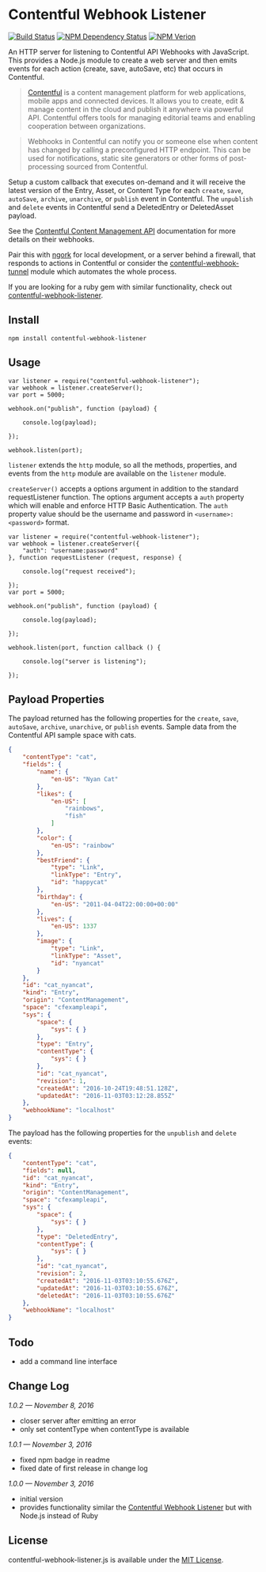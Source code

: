 # Contentful Webhook Listener

[![Build Status](https://travis-ci.org/keithws/contentful-webhook-listener.js.svg?branch=master)](https://travis-ci.org/keithws/contentful-webhook-listener.js) [![NPM Dependency Status](https://david-dm.org/keithws/contentful-webhook-listener.js.svg)](https://david-dm.org/keithws/contentful-webhook-listener.js) [![NPM Verion](https://img.shields.io/npm/v/contentful-webhook-listener.svg)](https://www.npmjs.com/package/contentful-webhook-listener)

An HTTP server for listening to Contentful API Webhooks with JavaScript. This provides a Node.js module to create a web server and then emits events for each action (create, save, autoSave, etc) that occurs in Contentful.

> [Contentful][4] is a content management platform for web applications, mobile apps and connected devices. It allows you to create, edit & manage content in the cloud and publish it anywhere via powerful API. Contentful offers tools for managing editorial teams and enabling cooperation between organizations.

> Webhooks in Contentful can notify you or someone else when content has changed by calling a preconfigured HTTP endpoint. This can be used for notifications, static site generators or other forms of post-processing sourced from Contentful.

Setup a custom callback that executes on-demand and it will receive the latest version of the Entry, Asset, or Content Type for each `create`, `save`, `autoSave`, `archive`, `unarchive`, or `publish` event in Contentful. The `unpublish` and `delete` events in Contentful send a DeletedEntry or DeletedAsset payload.

See the [Contentful Content Management API][2] documentation for more details on their webhooks.

Pair this with [ngork][5] for local development, or a server behind a firewall, that responds to actions in Contentful or consider the [contentful-webhook-tunnel][6] module which automates the whole process.

If you are looking for a ruby gem with similar functionality, check out [contentful-webhook-listener](https://github.com/contentful/contentful-webhook-listener.rb).

## Install

```shell
npm install contentful-webhook-listener
```

## Usage

```node
var listener = require("contentful-webhook-listener");
var webhook = listener.createServer();
var port = 5000;

webhook.on("publish", function (payload) {

	console.log(payload);

});

webhook.listen(port);
```

`listener` extends the `http` module, so all the methods, properties, and events from the `http` module are available on the `listener` module.

`createServer()` accepts a options argument in addition to the standard requestListener function. The options argument accepts a `auth` property which will enable and enforce HTTP Basic Authentication. The `auth` property value should be the username and password in `<username>:<password>` format.

```node
var listener = require("contentful-webhook-listener");
var webhook = listener.createServer({
	"auth": "username:password"
}, function requestListener (request, response) {

	console.log("request received");

});
var port = 5000;

webhook.on("publish", function (payload) {

	console.log(payload);

});

webhook.listen(port, function callback () {

	console.log("server is listening");

});
```

## Payload Properties

The payload returned has the following properties for the `create`, `save`, `autoSave`, `archive`, `unarchive`, or `publish` events. Sample data from the Contentful API sample space with cats.

```json
{
	"contentType": "cat",
	"fields": {
		"name": {
			"en-US": "Nyan Cat"
		},
		"likes": {
			"en-US": [
				"rainbows",
				"fish"
			]
		},
		"color": {
			"en-US": "rainbow"
		},
		"bestFriend": {
			"type": "Link",
			"linkType": "Entry",
			"id": "happycat"
		},
		"birthday": {
			"en-US": "2011-04-04T22:00:00+00:00"
		},
		"lives": {
			"en-US": 1337
		},
		"image": {
			"type": "Link",
			"linkType": "Asset",
			"id": "nyancat"
		}
	},
	"id": "cat_nyancat",
	"kind": "Entry",
	"origin": "ContentManagement",
	"space": "cfexampleapi",
	"sys": {
		"space": {
			"sys": { }
		},
		"type": "Entry",
		"contentType": {
			"sys": { }
		},
		"id": "cat_nyancat",
		"revision": 1,
		"createdAt": "2016-10-24T19:48:51.128Z",
		"updatedAt": "2016-11-03T03:12:28.855Z"
	},
	"webhookName": "localhost"
}
```

The payload has the following properties for the `unpublish` and `delete` events:

```json
{
	"contentType": "cat",
	"fields": null,
	"id": "cat_nyancat",
	"kind": "Entry",
	"origin": "ContentManagement",
	"space": "cfexampleapi",
	"sys": {
		"space": {
			"sys": { }
		},
		"type": "DeletedEntry",
		"contentType": {
			"sys": { }
		},
		"id": "cat_nyancat",
		"revision": 2,
		"createdAt": "2016-11-03T03:10:55.676Z",
		"updatedAt": "2016-11-03T03:10:55.676Z",
		"deletedAt": "2016-11-03T03:10:55.676Z"
	},
	"webhookName": "localhost"
}
```

## Todo

* add a command line interface

## Change Log

_1.0.2 — November 8, 2016_

* closer server after emitting an error
* only set contentType when contentType is available

_1.0.1 — November 3, 2016_

* fixed npm badge in readme
* fixed date of first release in change log

_1.0.0 — November 3, 2016_

* initial version
* provides functionality similar the [Contentful Webhook Listener][3] but with Node.js instead of Ruby

## License

contentful-webhook-listener.js is available under the [MIT License][1].




[1]: https://github.com/keithws/contentful-webhook-listener/blob/master/LICENSE
[2]:  https://www.contentful.com/developers/docs/references/content-management-api/#/reference/webhooks/create/update-a-webhook
[3]: https://github.com/contentful/contentful-webhook-listener.rb
[4]: http://www.contentful.com/
[5]: https://ngrok.com
[6]: https://github.com/keithws/contentful-webhook-tunnel

